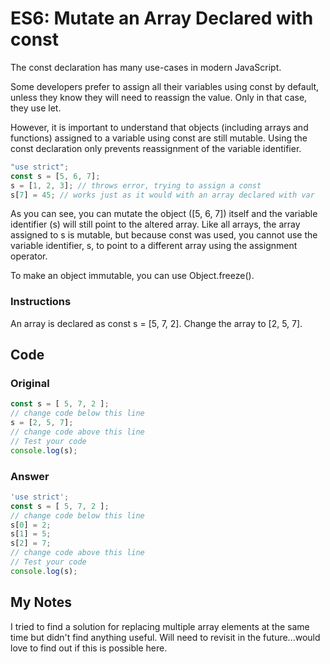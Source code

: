 # ES6: Mutate an Array Declared with const

The const declaration has many use-cases in modern JavaScript.

Some developers prefer to assign all their variables using const by default, unless they know they will need to reassign the value. Only in that case, they use let.

However, it is important to understand that objects (including arrays and functions) assigned to a variable using const are still mutable. Using the const declaration only prevents reassignment of the variable identifier.

```javascript
"use strict";
const s = [5, 6, 7];
s = [1, 2, 3]; // throws error, trying to assign a const
s[7] = 45; // works just as it would with an array declared with var
```
As you can see, you can mutate the object ([5, 6, 7]) itself and the variable identifier (s) will still point to the altered array. Like all arrays, the array assigned to s is mutable, but because const was used, you cannot use the variable identifier, s, to point to a different array using the assignment operator.

To make an object immutable, you can use Object.freeze().

### Instructions
An array is declared as const s = [5, 7, 2]. Change the array to [2, 5, 7].

## Code

### Original
```javascript
const s = [ 5, 7, 2 ];
// change code below this line
s = [2, 5, 7];
// change code above this line
// Test your code
console.log(s);
```
### Answer
```javascript
'use strict';
const s = [ 5, 7, 2 ];
// change code below this line
s[0] = 2;
s[1] = 5;
s[2] = 7;
// change code above this line
// Test your code
console.log(s);
```

## My Notes
I tried to find a solution for replacing multiple array elements at the same time but didn't find anything useful. Will need to revisit in the future...would love to find out if this is possible here.
